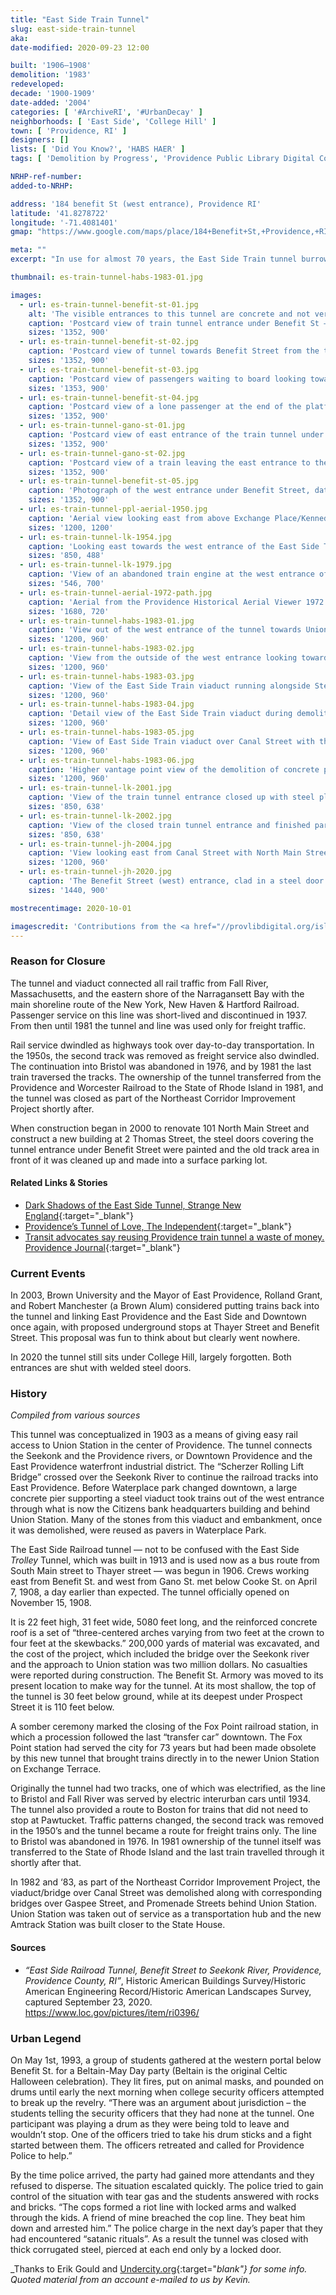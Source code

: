 ```yaml
---
title: "East Side Train Tunnel"
slug: east-side-train-tunnel
aka: 
date-modified: 2020-09-23 12:00

built: '1906–1908'
demolition: '1983'
redeveloped: 
decade: '1900-1909'
date-added: '2004'
categories: [ '#ArchiveRI', '#UrbanDecay' ]
neighborhoods: [ 'East Side', 'College Hill' ]
town: [ 'Providence, RI' ]
designers: []
lists: [ 'Did You Know?', 'HABS HAER' ]
tags: [ 'Demolition by Progress', 'Providence Public Library Digital Collections' ]

NRHP-ref-number:
added-to-NRHP:

address: '184 benefit St (west entrance), Providence RI'
latitude: '41.8278722'
longitude: '-71.4081401'
gmap: "https://www.google.com/maps/place/184+Benefit+St,+Providence,+RI+02903/@41.8278722,-71.4081401,157m/data=!3m1!1e3!4m5!3m4!1s0x89e445178e5e4901:0x42c4f2b5c8afb09c!8m2!3d41.8281164!4d-71.4081423"

meta: ""
excerpt: "In use for almost 70 years, the East Side Train tunnel burrows beneath College Hill and once connected Union Station to East Providence"

thumbnail: es-train-tunnel-habs-1983-01.jpg

images:
  - url: es-train-tunnel-benefit-st-01.jpg
    alt: 'The visible entrances to this tunnel are concrete and not very much to look at.'
    caption: 'Postcard view of train tunnel entrance under Benefit St — First Baptist Church can be seen on the far right and the First Church of the Scientist, Meeting Street, center top. Edward Ozog Photograph Collection, Providence Public Library'
    sizes: '1352, 900'
  - url: es-train-tunnel-benefit-st-02.jpg
    caption: 'Postcard view of tunnel towards Benefit Street from the tracks. Edward Ozog Photograph Collection, Providence Public Library'
    sizes: '1352, 900'
  - url: es-train-tunnel-benefit-st-03.jpg
    caption: 'Postcard view of passengers waiting to board looking towards the west entrance under Benefit Street. Edward Ozog Photograph Collection, Providence Public Library'
    sizes: '1353, 900'
  - url: es-train-tunnel-benefit-st-04.jpg
    caption: 'Postcard view of a lone passenger at the end of the platform waiting to board. Edward Ozog Photograph Collection, Providence Public Library'
    sizes: '1352, 900'
  - url: es-train-tunnel-gano-st-01.jpg
    caption: 'Postcard view of east entrance of the train tunnel under Gano Street. Edward Ozog Photograph Collection, Providence Public Library'
    sizes: '1352, 900'
  - url: es-train-tunnel-gano-st-02.jpg
    caption: 'Postcard view of a train leaving the east entrance to the East Side tunnel, looking towards Gano Street. Edward Ozog Photograph Collection, Providence Public Library'
    sizes: '1352, 900'
  - url: es-train-tunnel-benefit-st-05.jpg
    caption: 'Photograph of the west entrance under Benefit Street, date unknown. Edward Ozog Photograph Collection, Providence Public Library'
    sizes: '1352, 900'
  - url: es-train-tunnel-ppl-aerial-1950.jpg
    caption: 'Aerial view looking east from above Exchange Place/Kennedy Plaza. The soldiers and sailors monument in “Suicide Circle” can be seen and the Providence Washington Insurance company building (1949) seems to be nearing completion — Avery Lord Aerial Photograph Collection, Providence Public Library'
    sizes: '1200, 1200'
  - url: es-train-tunnel-lk-1954.jpg
    caption: 'Looking east towards the west entrance of the East Side Train tunnel along the tracks, circa 1954. Personal collection of Leo King'
    sizes: '850, 488'
  - url: es-train-tunnel-lk-1979.jpg
    caption: 'View of an abandoned train engine at the west entrance of the East Side Train tunnel, circa 1979. Personal collection of Leo King'
    sizes: '546, 700'
  - url: es-train-tunnel-aerial-1972-path.jpg
    caption: 'Aerial from the Providence Historical Aerial Viewer 1972 with overlay of the probable tunnel path underground. Cadastral Map from G.M. Hopkins, 1937, shows a quick turn under Benefit Street and then a rather straight path. It’s hard to tell, but the lift bridge over the Seekonk river is in a down position in this photo.'
    sizes: '1680, 720'
  - url: es-train-tunnel-habs-1983-01.jpg
    caption: 'View out of the west entrance of the tunnel towards Union Station. Library of Congress, HABS/HAER project, William E. Barrett photographer'
    sizes: '1200, 960'
  - url: es-train-tunnel-habs-1983-02.jpg
    caption: 'View from the outside of the west entrance looking towards Benefit Street. Library of Congress, HABS/HAER project, William E. Barrett photographer'
    sizes: '1200, 960'
  - url: es-train-tunnel-habs-1983-03.jpg
    caption: 'View of the East Side Train viaduct running alongside Steeple Street during demolition in 1983. Library of Congress, HABS/HAER project, William E. Barrett photographer'
    sizes: '1200, 960'
  - url: es-train-tunnel-habs-1983-04.jpg
    caption: 'Detail view of the East Side Train viaduct during demolition in 1983. Library of Congress, HABS/HAER project, William E. Barrett photographer'
    sizes: '1200, 960'
  - url: es-train-tunnel-habs-1983-05.jpg
    caption: 'View of East Side Train viaduct over Canal Street with the east edge of Downtown Providence behind. Library of Congress, HABS/HAER project, William E. Barrett photographer'
    sizes: '1200, 960'
  - url: es-train-tunnel-habs-1983-06.jpg
    caption: 'Higher vantage point view of the demolition of concrete piers and steel viaduct for the East Side Train, 1983. Library of Congress, HABS/HAER project, William E. Barrett photographer'
    sizes: '1200, 960'
  - url: es-train-tunnel-lk-2001.jpg
    caption: 'View of the train tunnel entrance closed up with steel plates and parking for 101 North Main Street being landscaped, circa 2001. Personal collection of Leo King'
    sizes: '850, 638'
  - url: es-train-tunnel-lk-2002.jpg
    caption: 'View of the closed train tunnel entrance and finished parking for 101 North Main Street and 2 Thomas Street, circa 2002. Personal collection of Leo King'
    sizes: '850, 638'
  - url: es-train-tunnel-jh-2004.jpg
    caption: 'View looking east from Canal Street with North Main Street and closed train tunnel entrance in top right, October 2004'
    sizes: '1200, 960'
  - url: es-train-tunnel-jh-2020.jpg
    caption: 'The Benefit Street (west) entrance, clad in a steel door'
    sizes: '1440, 900'

mostrecentimage: 2020-10-01

imagescredit: 'Contributions from the <a href="//provlibdigital.org/islandora/object/islandora%3A043-03" target="_blank">Providence Public Library Digital Collection</a> (<a href="https://provlibdigital.org/islandora/object/islandora%3A46" target="_blank">Avery Lord aerial</a>), Leo King, Providence Historical Aerial Viewer, and <a href="https://www.loc.gov/pictures/item/ri0396/" target="_blank">Library of Congress</a> HABS/HAER photographer William E. Barrett'
---
```


### Reason for Closure

The tunnel and viaduct connected all rail traffic from Fall River, Massachusetts, and the eastern shore of the Narragansett Bay with the main shoreline route of the New York, New Haven & Hartford Railroad. Passenger service on this line was short-lived and discontinued in 1937. From then until 1981 the tunnel and line was used only for freight traffic. 

Rail service dwindled as highways took over day-to-day transportation. In the 1950s, the second track was removed as freight service also dwindled. The continuation into Bristol was abandoned in 1976, and by 1981 the last train traversed the tracks. The ownership of the tunnel transferred from the Providence and Worcester Railroad to the State of Rhode Island in 1981, and the tunnel was closed as part of the Northeast Corridor Improvement Project shortly after. 

When construction began in 2000 to renovate 101 North Main Street and construct a new building at 2 Thomas Street, the steel doors covering the tunnel entrance under Benefit Street were painted and the old track area in front of it was cleaned up and made into a surface parking lot.

#### Related Links & Stories

+ [Dark Shadows of the East Side Tunnel, Strange New England](//www.strange-new-england.com/2017/09/01/dark-shadows-of-eastside-tunnel/){:target="_blank"}
+ [Providence’s Tunnel of Love, The Independent](//www.theindy.org/a/1214){:target="_blank"}
+ [Transit advocates say reusing Providence train tunnel a waste of money. Providence Journal](//www.providencejournal.com/article/20131002/NEWS/310029853){:target="_blank"}


### Current Events

In 2003, Brown University and the Mayor of East Providence, Rolland Grant, and Robert Manchester (a Brown Alum) considered putting trains back into the tunnel and linking East Providence and the East Side and Downtown once again, with proposed underground stops at Thayer Street and Benefit Street. This proposal was fun to think about but clearly went nowhere. 

In 2020 the tunnel still sits under College Hill, largely forgotten. Both entrances are shut with welded steel doors. 


### History

_Compiled from various sources_

This tunnel was conceptualized in 1903 as a means of giving easy rail access to Union Station in the center of Providence. The tunnel connects the Seekonk and the Providence rivers, or Downtown Providence and the East Providence waterfront industrial district. The “Scherzer Rolling Lift Bridge” crossed over the Seekonk River to continue the railroad tracks into East Providence. Before Waterplace park changed downtown, a large concrete pier supporting a steel viaduct took trains out of the west entrance through what is now the Citizens bank headquarters building and behind Union Station. Many of the stones from this viaduct and embankment, once it was demolished, were reused as pavers in Waterplace Park.

The East Side Railroad tunnel — not to be confused with the East Side _Trolley_ Tunnel, which was built in 1913 and is used now as a bus route from South Main street to Thayer street — was begun in 1906. Crews working east from Benefit St. and west from Gano St. met below Cooke St. on April 7, 1908, a day earlier than expected. The tunnel officially opened on November 15, 1908.

It is 22 feet high, 31 feet wide, 5080 feet long, and the reinforced concrete roof is a set of “three-centered arches varying from two feet at the crown to four feet at the skewbacks.” 200,000 yards of material was excavated, and the cost of the project, which included the bridge over the Seekonk river and the approach to Union station was two million dollars. No casualties were reported during construction. The Benefit St. Armory was moved to its present location to make way for the tunnel. At its most shallow, the top of the tunnel is 30 feet below ground, while at its deepest under Prospect Street it is 110 feet below. 

A somber ceremony marked the closing of the Fox Point railroad station, in which a procession followed the last “transfer car” downtown. The Fox Point station had served the city for 73 years but had been made obsolete by this new tunnel that brought trains directly in to the newer Union Station on Exchange Terrace. 

Originally the tunnel had two tracks, one of which was electrified, as the line to Bristol and Fall River was served by electric interurban cars until 1934. The tunnel also provided a route to Boston for trains that did not need to stop at Pawtucket. Traffic patterns changed, the second track was removed in the 1950’s and the tunnel became a route for freight trains only. The line to Bristol was abandoned in 1976. In 1981 ownership of the tunnel itself was transferred to the State of Rhode Island and the last train travelled through it shortly after that.

In 1982 and ‘83, as part of the Northeast Corridor Improvement Project, the viaduct/bridge over Canal Street was demolished along with corresponding bridges over Gaspee Street, and Promenade Streets behind Union Station. Union Station was taken out of service as a transportation hub and the new Amtrack Station was built closer to the State House.

#### Sources

+ _“East Side Railroad Tunnel, Benefit Street to Seekonk River, Providence, Providence County, RI”_, Historic American Buildings Survey/Historic American Engineering Record/Historic American Landscapes Survey, captured September 23, 2020. https://www.loc.gov/pictures/item/ri0396/


### Urban Legend

On May 1st, 1993, a group of students gathered at the western portal below Benefit St. for a Beltain-May Day party (Beltain is the original Celtic Halloween celebration). They lit fires, put on animal masks, and pounded on drums until early the next morning when college security officers attempted to break up the revelry. “There was an argument about jurisdiction – the students telling the security officers that they had none at the tunnel. One participant was playing a drum as they were being told to leave and wouldn’t stop. One of the officers tried to take his drum sticks and a fight started between them. The officers retreated and called for Providence Police to help.”

By the time police arrived, the party had gained more attendants and they refused to disperse. The situation escalated quickly. The police tried to gain control of the situation with tear gas and the students answered with rocks and bricks. “The cops formed a riot line with locked arms and walked through the kids. A friend of mine breached the cop line. They beat him down and arrested him.” The police charge in the next day’s paper that they had encountered “satanic rituals”. As a result the tunnel was closed with thick corrugated steel, pierced at each end only by a locked door.

_Thanks to Erik Gould and [Undercity.org](//www.undercity.org){:target="_blank"} for some info. Quoted material from an account e-mailed to us by Kevin._
